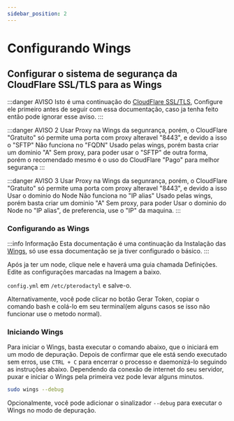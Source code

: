 ```yaml
---
sidebar_position: 2
---
```


# Configurando Wings

## Configurar o sistema de segurança da CloudFlare SSL/TLS para as Wings

:::danger AVISO
Isto é uma continuação do [CloudFlare SSL/TLS](/docs/4%20-%20Guias%20Extras/1%20-%20CloudFlare%20CDN/Completo(estrito).md), Configure ele primeiro antes de seguir com essa documentação, caso ja tenha feito então pode ignorar esse aviso.
:::

:::danger AVISO 2
Usar Proxy na Wings da segunrança, porém, o CloudFlare "Gratuito" só permite uma porta com proxy alteravel "8443", e devido a isso o "SFTP" Não funciona no "FQDN" Usado pelas wings, porém basta criar um dominio "A" Sem proxy, para poder usar o "SFTP" de outra forma, porém o recomendado mesmo é o uso do CloudFlare "Pago" para melhor segurança
:::

:::danger AVISO 3
Usar Proxy na Wings da segunrança, porém, o CloudFlare "Gratuito" só permite uma porta com proxy alteravel "8443", e devido a isso Usar o dominio do Node Não funciona no "IP alias" Usado pelas wings, porém basta criar um dominio "A" Sem proxy, para poder Usar o dominio do Node no "IP alias", de preferencia, use o "IP" da maquina.
:::

### Configurando as Wings

:::info Informação
Esta documentação é uma continuação da Instalação das [Wings](/docs/2%20-%20Pterodactyl/4%20-%20Wings/Instala%C3%A7%C3%A3o.md), só use essa documentação se ja tiver configurado o básico.
:::


Após ja ter um node, clique nele e haverá uma guia chamada Definições. Edite as configurações marcadas na Imagem a baixo.





`config.yml` em `/etc/pterodactyl` e salve-o.

Alternativamente, você pode clicar no botão Gerar Token, copiar o comando bash e colá-lo em seu terminal(em alguns casos se isso não funcionar use o metodo normal).

### Iniciando Wings

Para iniciar o Wings, basta executar o comando abaixo, que o iniciará em um modo de depuração. Depois de confirmar que ele está sendo executado sem erros, use `CTRL + C` para encerrar o processo e daemonizá-lo seguindo as instruções abaixo. Dependendo da conexão de internet do seu servidor, puxar e iniciar o Wings pela primeira vez pode levar alguns minutos.

```bash
sudo wings --debug
```

Opcionalmente, você pode adicionar o sinalizador `--debug` para executar o Wings no modo de depuração.